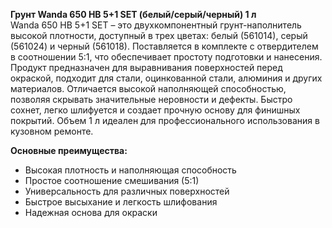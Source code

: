 **Грунт Wanda 650 HB 5+1 SET (белый/серый/черный) 1 л**  
Wanda 650 HB 5+1 SET – это двухкомпонентный грунт-наполнитель высокой плотности, доступный в трех цветах: белый (561014), серый (561024) и черный (561018). Поставляется в комплекте с отвердителем в соотношении 5:1, что обеспечивает простоту подготовки и нанесения. Продукт предназначен для выравнивания поверхностей перед окраской, подходит для стали, оцинкованной стали, алюминия и других материалов. Отличается высокой наполняющей способностью, позволяя скрывать значительные неровности и дефекты. Быстро сохнет, легко шлифуется и создает прочную основу для финишных покрытий. Объем 1 л идеален для профессионального использования в кузовном ремонте.

**Основные преимущества:**
- Высокая плотность и наполняющая способность
- Простое соотношение смешивания (5:1)
- Универсальность для различных поверхностей
- Быстрое высыхание и легкость шлифования
- Надежная основа для окраски


